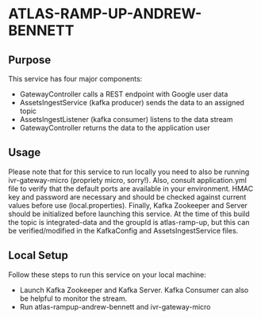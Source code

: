 # ATLAS-RAMP-UP-ANDREW-BENNETT

## Purpose

This service has four major components:
 * GatewayController calls a REST endpoint with Google user data
 * AssetsIngestService (kafka producer) sends the data to an assigned topic
 * AssetsIngestListener (kafka consumer) listens to the data stream
 * GatewayController returns the data to the application user

## Usage

Please note that for this service to run locally you need to also be running ivr-gateway-micro (propriety micro, sorry!).
Also, consult application.yml file to verify that the default ports are available in your environment. HMAC key and password are necessary and should be checked against current values before use (local.properties). Finally, Kafka Zookeeper and Server should be initialized before launching this service. At the time of this build the topic is integrated-data and the groupId is atlas-ramp-up, but this can be verified/modified in the KafkaConfig and AssetsIngestService files.



## Local Setup

Follow these steps to run this service on your local machine:
 * Launch Kafka Zookeeper and Kafka Server. Kafka Consumer can also be helpful to monitor the stream.
 * Run atlas-rampup-andrew-bennett and ivr-gateway-micro

